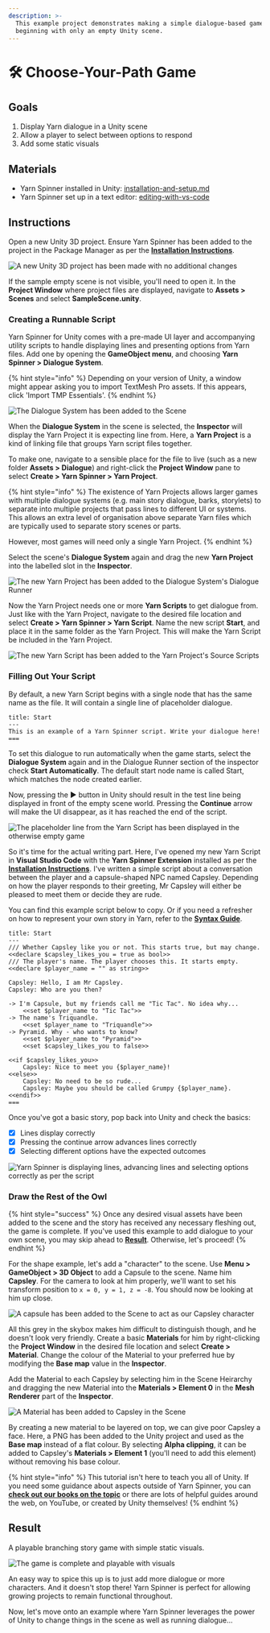 ```yaml
---
description: >-
  This example project demonstrates making a simple dialogue-based game when
  beginning with only an empty Unity scene.
---
```


# 🛠️ Choose-Your-Path Game

## Goals

1. Display Yarn dialogue in a Unity scene
2. Allow a player to select between options to respond
3. Add some static visuals

## Materials

* Yarn Spinner installed in Unity: [installation-and-setup.md](../installation-and-setup.md "mention")
* Yarn Spinner set up in a text editor: [editing-with-vs-code](../../../write-yarn-scripts/syntax-basics/editing-with-vs-code/ "mention")

## Instructions

Open a new Unity 3D project. Ensure Yarn Spinner has been added to the project in the Package Manager as per the [**Installation Instructions**](../installation-and-setup.md).

![A new Unity 3D project has been made with no additional changes](<../../../.gitbook/assets/Screenshot 2025-04-11 at 12.54.32.png>)

If the sample empty scene is not visible, you'll need to open it. In the **Project Window** where project files are displayed, navigate to **Assets > Scenes** and select **SampleScene.unity**.

### Creating a Runnable Script

Yarn Spinner for Unity comes with a pre-made UI layer and accompanying utility scripts to handle displaying lines and presenting options from Yarn files. Add one by opening the **GameObject menu**, and choosing **Yarn Spinner > Dialogue System**.

{% hint style="info" %}
Depending on your version of Unity, a window might appear asking you to import TextMesh Pro assets. If this appears, click 'Import TMP Essentials'.
{% endhint %}

![The Dialogue System has been added to the Scene](<../../../.gitbook/assets/Screenshot 2025-04-11 at 12.59.13.png>)

When the **Dialogue System** in the scene is selected, the **Inspector** will display the Yarn Project it is expecting line from. Here, a **Yarn Project** is a kind of linking file that groups Yarn script files together.

To make one, navigate to a sensible place for the file to live (such as a new folder **Assets > Dialogue**) and right-click the **Project Window** pane to select **Create > Yarn Spinner > Yarn Project**.

{% hint style="info" %}
The existence of Yarn Projects allows larger games with multiple dialogue systems (e.g. main story dialogue, barks, storylets) to separate into multiple projects that pass lines to different UI or systems. This allows an extra level of organisation above separate Yarn files which are typically used to separate story scenes or parts.

However, most games will need only a single Yarn Project.
{% endhint %}

Select the scene's **Dialogue System** again and drag the new **Yarn Project** into the labelled slot in the **Inspector**.

![The new Yarn Project has been added to the Dialogue System's Dialogue Runner](<../../../.gitbook/assets/Screenshot 2025-04-11 at 13.08.32.png>)

Now the Yarn Project needs one or more **Yarn Scripts** to get dialogue from. Just like with the Yarn Project, navigate to the desired file location and select **Create > Yarn Spinner > Yarn Script**. Name the new script **Start**, and place it in the same folder as the Yarn Project. This will make the Yarn Script be included in the Yarn Project.

![The new Yarn Script has been added to the Yarn Project's Source Scripts](<../../../.gitbook/assets/Screenshot 2025-04-11 at 13.22.57.png>)

### Filling Out Your Script

By default, a new Yarn Script begins with a single node that has the same name as the file. It will contain a single line of placeholder dialogue.

```
title: Start
---
This is an example of a Yarn Spinner script. Write your dialogue here!
===
```

To set this dialogue to run automatically when the game starts, select the **Dialogue System** again and in the Dialogue Runner section of the inspector check **Start Automatically**. The default start node name is called Start, which matches the node created earlier.

Now, pressing the ▶️ button in Unity should result in the test line being displayed in front of the empty scene world. Pressing the **Continue** arrow will make the UI disappear, as it has reached the end of the script.

![The placeholder line from the Yarn Script has been displayed in the otherwise empty game](<../../../.gitbook/assets/Screenshot 2025-04-11 at 13.28.30.png>)

So it's time for the actual writing part. Here, I've opened my new Yarn Script in **Visual Studio Code** with the **Yarn Spinner Extension** installed as per the [**Installation Instructions**](../../../write-yarn-scripts/editing-with-vs-code/yarn-spinner-editor.md). I've written a simple script about a conversation between the player and a capsule-shaped NPC named Capsley. Depending on how the player responds to their greeting, Mr Capsley will either be pleased to meet them or decide they are rude.

You can find this example script below to copy. Or if you need a refresher on how to represent your own story in Yarn, refer to the [**Syntax Guide**](../../../write-yarn-scripts/syntax-basics/lines-nodes-and-options.md).

```
title: Start
---
/// Whether Capsley like you or not. This starts true, but may change.
<<declare $capsley_likes_you = true as bool>>
/// The player's name. The player chooses this. It starts empty.
<<declare $player_name = "" as string>>

Capsley: Hello, I am Mr Capsley.
Capsley: Who are you then?

-> I'm Capsule, but my friends call me "Tic Tac". No idea why...
    <<set $player_name to "Tic Tac">>
-> The name's Triquandle.
    <<set $player_name to "Triquandle">>
-> Pyramid. Why - who wants to know?
    <<set $player_name to "Pyramid">>
    <<set $capsley_likes_you to false>>

<<if $capsley_likes_you>>
    Capsley: Nice to meet you {$player_name}!
<<else>>
    Capsley: No need to be so rude...
    Capsley: Maybe you should be called Grumpy {$player_name}.
<<endif>>
===
```

Once you've got a basic story, pop back into Unity and check the basics:

* [x] Lines display correctly
* [x] Pressing the continue arrow advances lines correctly
* [x] Selecting different options have the expected outcomes

![Yarn Spinner is displaying lines, advancing lines and selecting options correctly as per the script](<../../../.gitbook/assets/Screenshot 2025-04-11 at 13.39.47.png>)

### Draw the Rest of the Owl

{% hint style="success" %}
Once any desired visual assets have been added to the scene and the story has received any necessary fleshing out, the game is complete. If you've used this example to add dialogue to your own scene, you may skip ahead to [**Result**](example-project-1.md#result). Otherwise, let's proceed!
{% endhint %}

For the shape example, let's add a "character" to the scene. Use **Menu > GameObject > 3D Object** to add a Capsule to the scene. Name him **Capsley**. For the camera to look at him properly, we'll want to set his transform position to `x = 0, y = 1, z = -8`. You should now be looking at him up close.

![A capsule has been added to the Scene to act as our Capsley character](<../../../.gitbook/assets/Screenshot 2025-04-11 at 13.45.54.png>)

All this grey in the skybox makes him difficult to distinguish though, and he doesn't look very friendly. Create a basic **Materials** for him by right-clicking the **Project Window** in the desired file location and select **Create > Material**. Change the colour of the Material to your preferred hue by modifying the **Base map** value in the **Inspector**.

Add the Material to each Capsley by selecting him in the Scene Heirarchy and dragging the new Material into the **Materials > Element 0** in the **Mesh Renderer** part of the **Inspector**.

![A Material has been added to Capsley in the Scene](<../../../.gitbook/assets/Screenshot 2025-04-11 at 13.49.57.png>)

By creating a new material to be layered on top, we can give poor Capsley a face. Here, a PNG has been added to the Unity project and used as the **Base map** instead of a flat colour. By selecting **Alpha clipping**, it can be added to Capsley's **Materials > Element 1** (you'll need to add this element) without removing his base colour.

{% hint style="info" %}
This tutorial isn't here to teach you all of Unity. If you need some guidance about aspects outside of Yarn Spinner, you can [**check out our books on the topic**](https://secretlab.games/books) or there are lots of helpful guides around the web, on YouTube, or created by Unity themselves!
{% endhint %}

## Result

A playable branching story game with simple static visuals.

![The game is complete and playable with visuals](<../../../.gitbook/assets/Screenshot 2025-04-11 at 14.06.42.png>)

An easy way to spice this up is to just add more dialogue or more characters. And it doesn't stop there! Yarn Spinner is perfect for allowing growing projects to remain functional throughout.

Now, let's move onto an example where Yarn Spinner leverages the power of Unity to change things in the scene as well as running dialogue...
